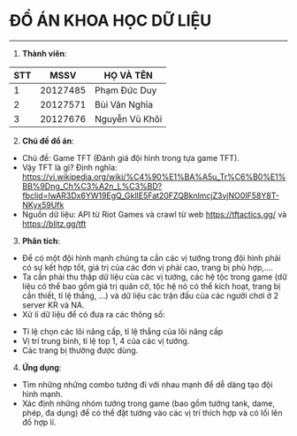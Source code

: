 # ĐỒ ÁN KHOA HỌC DỮ LIỆU

---
1. **Thành viên**: 

|STT|MSSV|HỌ VÀ TÊN|
|---|----|---------|
|1  |20127485|Phạm Đức Duy|
|2  |20127571|Bùi Văn Nghĩa|
|3  |20127676|Nguyễn Vũ Khôi|

2. **Chủ đề đồ án**: 
- Chủ đề: Game TFT (Đánh giá đội hình trong tựa game TFT).
- Vậy TFT là gì? Định nghĩa: https://vi.wikipedia.org/wiki/%C4%90%E1%BA%A5u_Tr%C6%B0%E1%BB%9Dng_Ch%C3%A2n_L%C3%BD?fbclid=IwAR3Dx6YW19EgQ_GklIE5Fat20FZQBknlmcjZ3vjNO0IF58Y8T-NKyx59Ufk
- Nguồn dữ liệu: API từ Riot Games và crawl từ web https://tftactics.gg/ và https://blitz.gg/tft

3. **Phân tích**:
- Để có một đội hình mạnh chúng ta cần các vị tướng trong đội hình phải có sự kết hợp tốt, giá trị của các đơn vị phải cao, trang bị phù hợp,....
- Ta cần phải thu thập dữ liệu của các vị tướng, các hệ tộc trong game (dữ liệu có thể bao gồm giá trị quân cờ, tộc hệ nó có thể kích hoạt, trang bị cần thiết, tỉ lệ thắng, ...) và dữ liệu các trận đấu của các người chơi ở 2 server KR và NA.
- Xử lí dữ liệu để có đưa ra các thông số:
+ Tỉ lệ chọn các lõi nâng cấp, tỉ lệ thắng của lõi nâng cấp
+ Vị trí trung bình, tỉ lệ top 1, 4 của các vị tướng.
+ Các trang bị thường được dùng.

4. **Ứng dụng**:
- Tìm những những combo tướng đi với nhau mạnh để dễ dàng tạo đội hình mạnh.
- Xác định những nhóm tướng trong game (bao gồm tướng tank, dame, phép, đa dụng) để có thể đặt tướng vào các vị trí thích hợp và có lối lên đồ hợp lí.
